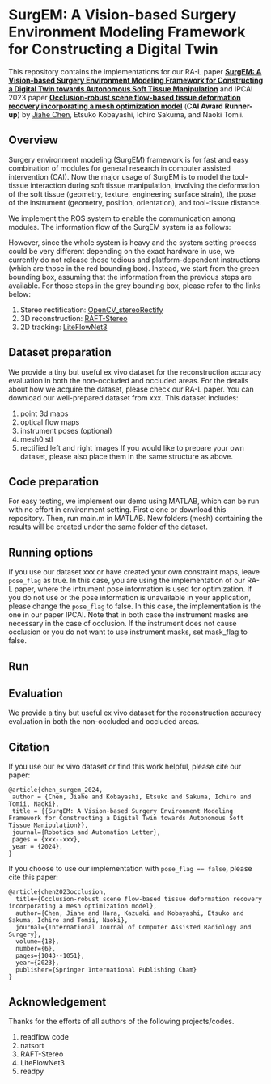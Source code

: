 # SurgEM: A Vision-based Surgery Environment Modeling Framework for Constructing a Digital Twin

This repository contains the implementations for our RA-L paper **[SurgEM: A Vision-based Surgery Environment Modeling Framework for Constructing a Digital Twin towards Autonomous Soft Tissue Manipulation](https://)** and IPCAI 2023 paper **[Occlusion-robust scene flow-based tissue deformation recovery incorporating a mesh optimization model](https://doi.org/10.1007/s11548-023-02889-z)** (**CAI Award Runner-up**) by [Jiahe Chen](http://), Etsuko Kobayashi, Ichiro Sakuma, and Naoki Tomii.

## Overview

Surgery environment modeling (SurgEM) framework is for fast and easy combination of modules for general research in computer assisted intervention (CAI). Now the major usage of SurgEM is to model the tool-tissue interaction during soft tissue manipulation, involving the deformation of the soft tissue (geometry, texture, engineering surface strain), the pose of the instrument (geometry, position, orientation), and tool-tissue distance.

We implement the ROS system to enable the communication among modules. The information flow of the SurgEM system is as follows:



However, since the whole system is heavy and the system setting process could be very different depending on the exact hardware in use, we currently do not release those tedious and platform-dependent instructions (which are those in the red bounding box). Instead, we start from the green bounding box, assuming that the information from the previous steps are available. For those steps in the grey bounding box, please refer to the links below:
1. Stereo rectification: [OpenCV_stereoRectify](https://docs.opencv.org/4.x/d9/d0c/group__calib3d.html#ga617b1685d4059c6040827800e72ad2b6)
2. 3D reconstruction: [RAFT-Stereo](https://github.com/princeton-vl/RAFT-Stereo.git)
3. 2D tracking: [LiteFlowNet3](https://github.com/twhui/LiteFlowNet3.git)

## Dataset preparation

We provide a tiny but useful ex vivo dataset for the reconstruction accuracy evaluation in both the non-occluded and occluded areas. For the details about how we acquire the dataset, please check our RA-L paper. You can download our well-prepared dataset from xxx. This dataset includes:
1. point 3d maps
2. optical flow maps
3. instrument poses (optional)
4. mesh0.stl
5. rectified left and right images
  If you would like to prepare your own dataset, please also place them in the same structure as above.

## Code preparation

For easy testing, we implement our demo using MATLAB, which can be run with no effort in environment setting. First clone or download this repository. Then, run main.m in MATLAB. New folders (mesh) containing the results will be created under the same folder of the dataset.

## Running options

If you use our dataset xxx or have created your own constraint maps, leave `pose_flag` as true. In this case, you are using the implementation of our RA-L paper, where the intrument pose information is used for optimization. If you do not use or the pose information is unavailable in your application, please change the `pose_flag` to false. In this case, the implementation is the one in our paper IPCAI.
Note that in both case the instrument masks are necessary in the case of occlusion. If the instrument does not cause occlusion or you do not want to use instrument masks, set mask_flag to false.

## Run

## Evaluation

We provide a tiny but useful ex vivo dataset for the reconstruction accuracy evaluation in both the non-occluded and occluded areas.

## Citation

If you use our ex vivo dataset or find this work helpful, please cite our paper:

```
@article{chen_surgem_2024,
 author = {Chen, Jiahe and Kobayashi, Etsuko and Sakuma, Ichiro and Tomii, Naoki},
 title = {{SurgEM: A Vision-based Surgery Environment Modeling Framework for Constructing a Digital Twin towards Autonomous Soft Tissue Manipulation}},
 journal={Robotics and Automation Letter},
 pages = {xxx--xxx},
 year = {2024},
}
```

If you choose to use our implementation with `pose_flag == false`, please cite this paper:

```
@article{chen2023occlusion,
  title={Occlusion-robust scene flow-based tissue deformation recovery incorporating a mesh optimization model},
  author={Chen, Jiahe and Hara, Kazuaki and Kobayashi, Etsuko and Sakuma, Ichiro and Tomii, Naoki},
  journal={International Journal of Computer Assisted Radiology and Surgery},
  volume={18},
  number={6},
  pages={1043--1051},
  year={2023},
  publisher={Springer International Publishing Cham}
}
```

## Acknowledgement

Thanks for the efforts of all authors of the following projects/codes.

1. readflow code
2. natsort
3. RAFT-Stereo
4. LiteFlowNet3
5. readpy
